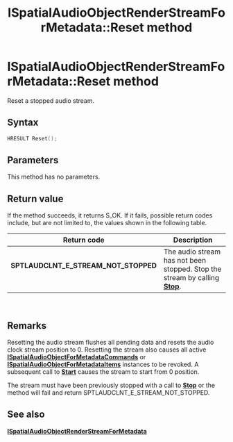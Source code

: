 ﻿---
Description: 'Reset a stopped audio stream.'
ms.assetid: '3C2DFBFA-E5A3-43BC-B9EF-19CCDAA6BD0D'
title: 'ISpatialAudioObjectRenderStreamForMetadata::Reset method'
---

# ISpatialAudioObjectRenderStreamForMetadata::Reset method

Reset a stopped audio stream.

## Syntax


```C++
HRESULT Reset();
```



## Parameters

This method has no parameters.

## Return value

If the method succeeds, it returns S\_OK. If it fails, possible return codes include, but are not limited to, the values shown in the following table.



| Return code                                                                                                         | Description                                                                                                     |
|---------------------------------------------------------------------------------------------------------------------|-----------------------------------------------------------------------------------------------------------------|
| <dl> <dt>**SPTLAUDCLNT\_E\_STREAM\_NOT\_STOPPED**</dt> </dl> | The audio stream has not been stopped. Stop the stream by calling [**Stop**](iaudioclient-stop.md).<br/> |



 

## Remarks

Resetting the audio stream flushes all pending data and resets the audio clock stream position to 0. Resetting the stream also causes all active [**ISpatialAudioObjectForMetadataCommands**](ispatialaudioobjectformetadatacommands.md) or [**ISpatialAudioObjectForMetadataItems**](ispatialaudioobjectformetadataitems.md) instances to be revoked. A subsequent call to [**Start**](ispatialaudioobjectrenderstreamformetadata-start.md) causes the stream to start from 0 position.

The stream must have been previously stopped with a call to [**Stop**](ispatialaudioobjectrenderstreamformetadata-stop.md) or the method will fail and return SPTLAUDCLNT\_E\_STREAM\_NOT\_STOPPED.

## See also

<dl> <dt>

[**ISpatialAudioObjectRenderStreamForMetadata**](ispatialaudioobjectrenderstreamformetadata.md)
</dt> </dl>

 

 




